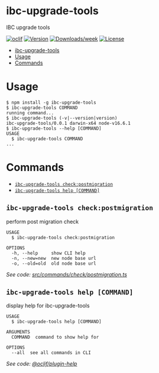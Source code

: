 # ibc-upgrade-tools

IBC upgrade tools

[![oclif](https://img.shields.io/badge/cli-oclif-brightgreen.svg)](https://oclif.io)
[![Version](https://img.shields.io/npm/v/ibc-upgrade-tools.svg)](https://npmjs.org/package/ibc-upgrade-tools)
[![Downloads/week](https://img.shields.io/npm/dw/ibc-upgrade-tools.svg)](https://npmjs.org/package/ibc-upgrade-tools)
[![License](https://img.shields.io/npm/l/ibc-upgrade-tools.svg)](https://github.com/abdelhamidbakhta/ibc-upgrade-tools/blob/master/package.json)

<!-- toc -->
* [ibc-upgrade-tools](#ibc-upgrade-tools)
* [Usage](#usage)
* [Commands](#commands)
<!-- tocstop -->

# Usage

<!-- usage -->
```sh-session
$ npm install -g ibc-upgrade-tools
$ ibc-upgrade-tools COMMAND
running command...
$ ibc-upgrade-tools (-v|--version|version)
ibc-upgrade-tools/0.0.1 darwin-x64 node-v16.6.1
$ ibc-upgrade-tools --help [COMMAND]
USAGE
  $ ibc-upgrade-tools COMMAND
...
```
<!-- usagestop -->

# Commands

<!-- commands -->
* [`ibc-upgrade-tools check:postmigration`](#ibc-upgrade-tools-checkpostmigration)
* [`ibc-upgrade-tools help [COMMAND]`](#ibc-upgrade-tools-help-command)

## `ibc-upgrade-tools check:postmigration`

perform post migration check

```
USAGE
  $ ibc-upgrade-tools check:postmigration

OPTIONS
  -h, --help     show CLI help
  -n, --new=new  new node base url
  -o, --old=old  old node base url
```

_See code: [src/commands/check/postmigration.ts](https://github.com/abdelhamidbakhta/ibc-upgrade-tools/blob/v0.0.1/src/commands/check/postmigration.ts)_

## `ibc-upgrade-tools help [COMMAND]`

display help for ibc-upgrade-tools

```
USAGE
  $ ibc-upgrade-tools help [COMMAND]

ARGUMENTS
  COMMAND  command to show help for

OPTIONS
  --all  see all commands in CLI
```

_See code: [@oclif/plugin-help](https://github.com/oclif/plugin-help/blob/v3.2.3/src/commands/help.ts)_
<!-- commandsstop -->
